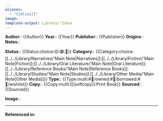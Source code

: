 ```yaml
---
aliases:
  - "{{Alias}}"
image: 
template-output: Library/'Inbox
---
```

**Author**:: {{Author}}
**Year**:: {{Year}}
**Publisher**:: {{Publisher}}
**Origins**:: 
**Notes**:: 

**Status**:: {{Status:choice:🟡:🟢:🔵}}
**Category**:: {{Category:choice:[[../../Library/Narratives/'Main Note|Narratives]]:[[../../Library/Fiction/'Main Note|Fiction]]:[[../../Library/Oral Literature/'Main Note|Oral Literature]]:[[../../Library/Reference Books/'Main Note|Reference Books]]:[[../../Library/Studies/'Main Note|Studies]]:[[../../Library/Other Media/'Main Note|Other Media]]}}
**Type**:: {{Type:multi:#📖/owned:#📖/borrowed:#📖/wishlist}}
**Copy**:: {{Copy:multi:[[|softcopy]]:Print Book}}
**Sourced**:: {{Sourced}}

**Image**:: 


---
#### Referenced in:

